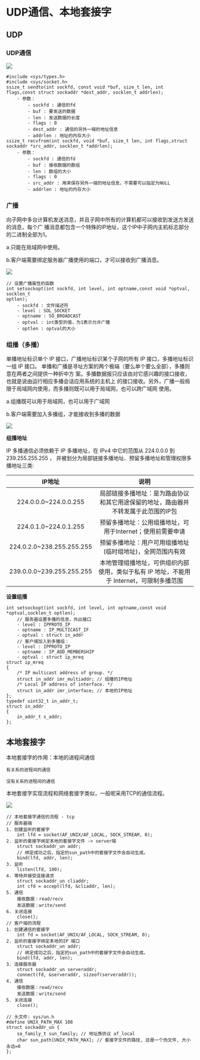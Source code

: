 # UDP通信、本地套接字

## UDP

### UDP通信


![](../../image/linuxnet/UDP/214448.png)

```
#include <sys/types.h>
#include <sys/socket.h>
ssize_t sendto(int sockfd, const void *buf, size_t len, int flags,const struct sockaddr *dest_addr, socklen_t addrlen);
    - 参数：
        - sockfd : 通信的fd
        - buf : 要发送的数据
        - len : 发送数据的长度
        - flags : 0
        - dest_addr : 通信的另外一端的地址信息
        - addrlen : 地址的内存大小
ssize_t recvfrom(int sockfd, void *buf, size_t len, int flags,struct sockaddr *src_addr, socklen_t *addrlen);
    - 参数：
        - sockfd : 通信的fd
        - buf : 接收数据的数组
        - len : 数组的大小
        - flags : 0
        - src_addr : 用来保存另外一端的地址信息，不需要可以指定为NULL
        - addrlen : 地址的内存大小
```

### 广播

向子网中多台计算机发送消息，并且子网中所有的计算机都可以接收到发送方发送的消息，每个广
播消息都包含一个特殊的IP地址，这个IP中子网内主机标志部分的二进制全部为1。

a.只能在局域网中使用。

b.客户端需要绑定服务器广播使用的端口，才可以接收到广播消息。

![](../../image/linuxnet/UDP/214612.png)

```
// 设置广播属性的函数
int setsockopt(int sockfd, int level, int optname,const void *optval, socklen_t
optlen);
    - sockfd : 文件描述符
    - level : SOL_SOCKET
    - optname : SO_BROADCAST
    - optval : int类型的值，为1表示允许广播
    - optlen : optval的大小
```

### 组播（多播）

单播地址标识单个 IP 接口，广播地址标识某个子网的所有 IP 接口，多播地址标识一组 IP 接口。
单播和广播是寻址方案的两个极端（要么单个要么全部），多播则意在两者之间提供一种折中方
案。多播数据报只应该由对它感兴趣的接口接收，也就是说由运行相应多播会话应用系统的主机上
的接口接收。另外，广播一般局限于局域网内使用，而多播则既可以用于局域网，也可以跨广域网
使用。

a.组播既可以用于局域网，也可以用于广域网

b.客户端需要加入多播组，才能接收到多播的数据

![](../../image/linuxnet/UDP/214701.png)

**组播地址**

IP 多播通信必须依赖于 IP 多播地址，在 IPv4 中它的范围从 224.0.0.0 到 239.255.255.255 ，
并被划分为局部链接多播地址、预留多播地址和管理权限多播地址三类:

|IP地址|说明|
|:-:|:-:|
|224.0.0.0~224.0.0.255|局部链接多播地址：是为路由协议和其它用途保留的地址，路由器并不转发属于此范围的IP包|
|224.0.1.0~224.0.1.255|预留多播地址：公用组播地址，可用于Internet；使用前需要申请|
|224.0.2.0~238.255.255.255|预留多播地址：用户可用组播地址(临时组地址)，全网范围内有效|
|239.0.0.0~239.255.255.255|本地管理组播地址，可供组织内部使用，类似于私有 IP 地址，不能用于 Internet，可限制多播范围|

**设置组播**
```
int setsockopt(int sockfd, int level, int optname,const void *optval,socklen_t optlen);
    // 服务器设置多播的信息，外出接口
    - level : IPPROTO_IP
    - optname : IP_MULTICAST_IF
    - optval : struct in_addr
    // 客户端加入到多播组：
    - level : IPPROTO_IP
    - optname : IP_ADD_MEMBERSHIP
    - optval : struct ip_mreq
struct ip_mreq
{
    /* IP multicast address of group. */
    struct in_addr imr_multiaddr; // 组播的IP地址
    /* Local IP address of interface. */
    struct in_addr imr_interface; // 本地的IP地址
};
typedef uint32_t in_addr_t;
struct in_addr
{
    in_addr_t s_addr;
};
```

## 本地套接字

本地套接字的作用：本地的进程间通信

    有关系的进程间的通信

    没有关系的进程间的通信

本地套接字实现流程和网络套接字类似，一般呢采用TCP的通信流程。

![](../../image/linuxnet/UDP/215023.png)

```
// 本地套接字通信的流程 - tcp
// 服务器端
1. 创建监听的套接字
    int lfd = socket(AF_UNIX/AF_LOCAL, SOCK_STREAM, 0);
2. 监听的套接字绑定本地的套接字文件 -> server端
    struct sockaddr_un addr;
    // 绑定成功之后，指定的sun_path中的套接字文件会自动生成。
    bind(lfd, addr, len);
3. 监听
    listen(lfd, 100);
4. 等待并接受连接请求
    struct sockaddr_un cliaddr;
    int cfd = accept(lfd, &cliaddr, len);
5. 通信
    接收数据：read/recv
    发送数据：write/send
6. 关闭连接
    close();
// 客户端的流程
1. 创建通信的套接字
    int fd = socket(AF_UNIX/AF_LOCAL, SOCK_STREAM, 0);
2. 监听的套接字绑定本地的IP 端口
    struct sockaddr_un addr;
    // 绑定成功之后，指定的sun_path中的套接字文件会自动生成。
    bind(lfd, addr, len);
3. 连接服务器
    struct sockaddr_un serveraddr;
    connect(fd, &serveraddr, sizeof(serveraddr));
4. 通信
    接收数据：read/recv
    发送数据：write/send
5. 关闭连接
    close();

// 头文件: sys/un.h
#define UNIX_PATH_MAX 108
struct sockaddr_un {
    sa_family_t sun_family; // 地址族协议 af_local
    char sun_path[UNIX_PATH_MAX]; // 套接字文件的路径, 这是一个伪文件, 大小永远=0
};
```

